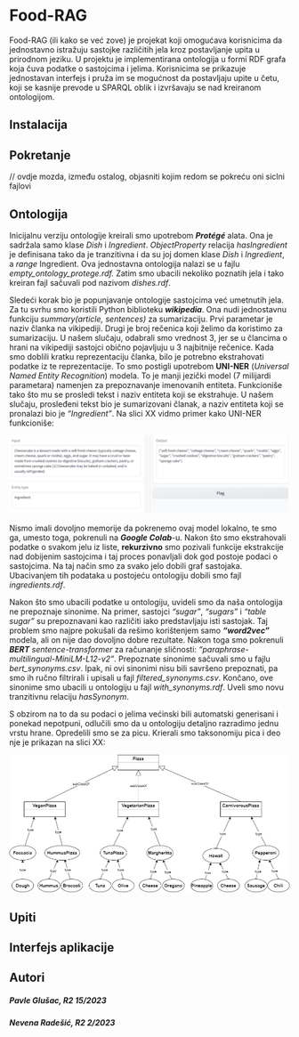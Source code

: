 # Food-RAG
Food-RAG (ili kako se već zove) je projekat koji omogućava korisnicima da jednostavno istražuju sastojke različitih jela kroz postavljanje upita u prirodnom jeziku. U projektu je implementirana ontologija u formi RDF grafa koja čuva podatke o sastojcima i jelima. Korisnicima se prikazuje jednostavan interfejs i pruža im se mogućnost da postavljaju upite u četu, koji se kasnije prevode u SPARQL oblik i izvršavaju se nad kreiranom ontologijom. 

## Instalacija

## Pokretanje
// ovdje mozda, između ostalog, objasniti kojim redom se pokreću oni siclni fajlovi


## Ontologija
Inicijalnu verziju ontologije kreirali smo upotrebom **_Protégé_** alata. Ona je sadržala samo klase *Dish* i *Ingredient*. *ObjectProperty* relacija *hasIngredient* je definisana tako da je tranzitivna i da su joj domen klase *Dish* i *Ingredient*, a *range* Ingredient. Ova jednostavna ontologija nalazi se u fajlu *empty_ontology_protege.rdf.*
Zatim smo ubacili nekoliko poznatih jela i tako kreiran fajl sačuvali pod nazivom *dishes.rdf*. 

Sledeći korak bio je popunjavanje ontologije sastojcima već umetnutih jela. Za tu svrhu smo koristili Python biblioteku **_wikipedia_**. Ona nudi jednostavnu funkciju *summary(article, sentences)* za sumarizaciju. Prvi parametar je naziv članka na vikipediji. Drugi je broj rečenica koji želimo da koristimo za sumarizaciju. U našem slučaju, odabrali smo vrednost 3, jer se u člancima o hrani na vikipediji sastojci obično pojavljuju u 3 najbitnije rečenice. Kada smo doblili kratku reprezentaciju članka, bilo je potrebno ekstrahovati podatke iz te reprezentacije. To smo postigli upotrebom **UNI-NER** (*Universal Named Entity Recognition*) modela. To je manji jezički model (7 milijardi parametara) namenjen za prepoznavanje imenovanih entiteta. Funkcioniše tako što mu se prosledi tekst i naziv entiteta koji se ekstrahuje. U našem slučaju, prosleđeni tekst bio je sumarizovani članak, a naziv entiteta koji se pronalazi bio je *“Ingredient”*. Na slici XX vidmo primer kako UNI-NER funkcioniše:

![Slika XX - primer upotrebe UNI-NER-a](Uniner.png)


Nismo imali dovoljno memorije da pokrenemo ovaj model lokalno, te smo ga, umesto toga,  pokrenuli na **_Google Colab_**-u. Nakon što smo ekstrahovali podatke o svakom jelu iz liste, **rekurzivno** smo pozivali funkcije ekstrakcije nad dobijenim sastojcima i taj proces ponavljali dok god postoje podaci o sastojcima. Na taj način smo za svako jelo dobili graf sastojaka. Ubacivanjem tih podataka u postojeću ontologiju dobili smo fajl *ingredients.rdf*.

Nakon što smo ubacili podatke u ontologiju, uvideli smo da naša ontologija ne prepoznaje sinonime. Na primer, sastojci *“sugar”*, *“sugars”* i *“table sugar”* su prepoznavani kao različiti iako predstavljaju isti sastojak. Taj problem smo najpre pokušali da rešimo korištenjem samo **_“word2vec”_** modela, ali on nije dao dovoljno dobre rezultate. Nakon toga smo pokrenuli **_BERT_** *sentence-transformer* za računanje sličnosti:  *“paraphrase-multilingual-MiniLM-L12-v2”*. Prepoznate sinonime sačuvali smo u fajlu *bert_synonyms.csv*. Ipak, ni ovi sinonimi nisu bili savršeno prepoznati, pa smo ih ručno filtrirali i upisali u fajl *filtered_synonyms.csv*. Končano, ove sinonime smo ubacili u ontologiju u fajl *with_synonyms.rdf*. Uveli smo novu tranzitivnu relaciju *hasSynonym*.

S obzirom na to da su podaci o jelima većinski bili automatski generisani i ponekad nepotpuni, odlučili smo da u ontologiju detaljno razradimo jednu vrstu hrane. Opredelili smo se za picu. Krierali smo taksonomiju pica i deo nje je prikazan na slici XX:

![Slika XX - deo taksonomije o picama](onto.png)


## Upiti

## Interfejs aplikacije

## Autori
##### Pavle Glušac, R2 15/2023
##### Nevena Radešić, R2 2/2023
